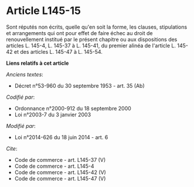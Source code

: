 # Article L145-15

Sont réputés non écrits, quelle qu'en soit la forme, les clauses, stipulations et arrangements qui ont pour effet de faire
échec au droit de renouvellement institué par le présent chapitre ou aux dispositions des articles L. 145-4, L. 145-37 à L.
145-41, du premier alinéa de l'article L. 145-42 et des articles L. 145-47 à L. 145-54.

**Liens relatifs à cet article**

_Anciens textes_:

  - Décret n°53-960 du 30 septembre 1953 - art. 35 (Ab)

_Codifié par_:

  - Ordonnance n°2000-912 du 18 septembre 2000
  - Loi n°2003-7 du 3 janvier 2003

_Modifié par_:

  - Loi n°2014-626 du 18 juin 2014 - art. 6

_Cite_:

  - Code de commerce - art. L145-37 (V)
  - Code de commerce - art. L145-4
  - Code de commerce - art. L145-42 (V)
  - Code de commerce - art. L145-47 (V)

